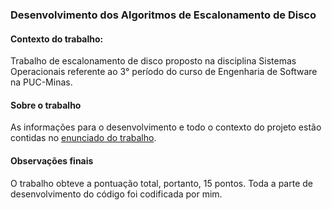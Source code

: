 ### Desenvolvimento dos Algoritmos de Escalonamento de Disco

#### Contexto do trabalho:
Trabalho de escalonamento de disco proposto na disciplina Sistemas Operacionais referente ao 3° período do curso de Engenharia de Software na PUC-Minas.

#### Sobre o trabalho

As informações para o desenvolvimento e todo o contexto do projeto estão contidas no [enunciado do trabalho](https://github.com/MateusSantosFonseca/Algoritmos-de-Escalonamento-de-Disco/blob/master/EnunciadoTrabalho.pdf).

#### Observações finais

O trabalho obteve a pontuação total, portanto, 15 pontos. Toda a parte de desenvolvimento do código foi codificada por mim.
